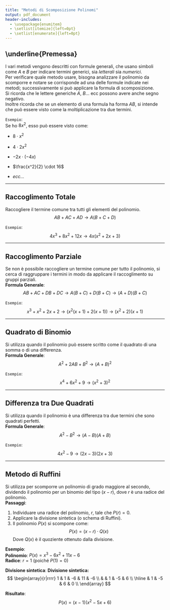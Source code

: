 ```yaml
---
title: "Metodi di Scomposizione Polinomi"
output: pdf_document
header-includes:
  - \usepackage{enumitem}
  - \setlist[itemize]{left=0pt}
  - \setlist[enumerate]{left=0pt}
---
```


## \underline{Premessa}
I vari metodi vengono descritti con formule generali, che usano simboli come $A$ e $B$ per indicare termini generici, sia *letterali* sia *numerici*.  
Per verificare quale metodo usare, bisogna analizzare il polinomio da scomporre e notare se corrisponde ad una delle formule indicate nei metodi; successivamente si può applicare la formula di scomposizione.  
Si ricorda che le lettere generiche $A$, $B$... ecc possono avere anche segno negativo.  
Inoltre ricorda che se un elemento di una formula ha forma $AB$, si intende che può essere visto come la moltiplicazione tra due termini.  

`Esempio`:  
Se ho $8x^2$, esso può essere visto come:

- $8 \cdot x^2$

- $4 \cdot 2x^2$

- $-2x \cdot (-4x)$

- $\frac{x^2}{2} \cdot 16$

- *ecc...*

---

## Raccoglimento Totale
Raccogliere il termine comune tra tutti gli elementi del polinomio.  
$$
AB + AC + AD \to A(B + C + D)
$$

`Esempio`:  
$$
4x^3 + 8x^2 + 12x \to 4x(x^2 + 2x + 3)
$$

---

## Raccoglimento Parziale
Se non è possibile raccogliere un termine comune per tutto il polinomio, si cerca di raggruppare i termini in modo da applicare il raccoglimento su gruppi parziali.  
**Formula Generale**:
$$
AB + AC + DB + DC \to A(B + C) + D(B + C) \to (A + D)(B + C)
$$

`Esempio`:  
$$
x^3 + x^2 + 2x + 2 \to (x^2(x + 1) + 2(x + 1)) \to (x^2 + 2)(x + 1)
$$

---

## Quadrato di Binomio
Si utilizza quando il polinomio può essere scritto come il quadrato di una somma o di una differenza.  
**Formula Generale**:  
$$
 A^2 + 2AB + B^2 \to (A + B)^2
$$

`Esempio`:  
$$
x^4 + 6x^2 + 9 \to (x^2 + 3)^2
$$

---

## Differenza tra Due Quadrati
Si utilizza quando il polinomio è una differenza tra due termini che sono quadrati perfetti.  
**Formula Generale**:  
$$
A^2 - B^2 \to (A - B)(A + B)
$$

`Esempio`:  
$$
4x^2 - 9 \to (2x - 3)(2x + 3)
$$

---

## Metodo di Ruffini
Si utilizza per scomporre un polinomio di grado maggiore al secondo, dividendo il polinomio per un binomio del tipo $(x - r)$, dove $r$ è una radice del polinomio.  
**Passaggi**:
1. Individuare una radice del polinomio, $r$, tale che $P(r) = 0$.
2. Applicare la divisione sintetica (o schema di Ruffini).  
3. Il polinomio $P(x)$ si scompone come:
   $$
   P(x) = (x - r) \cdot Q(x)
   $$
   Dove $Q(x)$ è il quoziente ottenuto dalla divisione.

**Esempio**:  
**Polinomio**: $P(x) = x^3 - 6x^2 + 11x - 6$  
**Radice**: $r = 1$ (poiché $P(1) = 0$)

**Divisione sintetica**:
**Divisione sintetica:**
$$
\begin{array}{r|rrrr}
1 & 1 & -6 & 11 & -6 \\
  &   & 1  & -5 & 6  \\
\hline
  & 1 & -5 & 6  & 0  \\
\end{array}
$$


**Risultato**:  
$$
P(x) = (x - 1)(x^2 - 5x + 6)
$$

